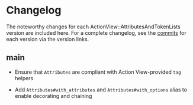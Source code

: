 # Changelog

The noteworthy changes for each ActionView::AttributesAndTokenLists version are
included here. For a complete changelog, see the [commits] for each version via
the version links.

[commits]: https://github.com/seanpdoyle/action_view-attributes_and_token_lists

## main

* Ensure that `Attributes` are compliant with Action View-provided `tag` helpers 

* Add `Attributes#with_attributes` and `Attributes#with_options` alias to enable
  decorating and chaining
